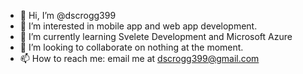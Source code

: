 - 👋 Hi, I’m @dscrogg399
- 👀 I’m interested in mobile app and web app development.
- 🌱 I’m currently learning Svelete Development and Microsoft Azure
- 💞️ I’m looking to collaborate on nothing at the moment.
- 📫 How to reach me: email me at dscrogg399@gmail.com

<!---
dscrogg399/dscrogg399 is a ✨ special ✨ repository because its `README.md` (this file) appears on your GitHub profile.
You can click the Preview link to take a look at your changes.
--->
